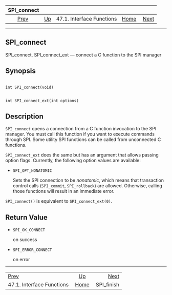 <!--?xml version="1.0" encoding="UTF-8" standalone="no"?-->

|                       SPI\_connect                      |                                                      |                           |                                                       |                                           |
| :-----------------------------------------------------: | :--------------------------------------------------- | :-----------------------: | ----------------------------------------------------: | ----------------------------------------: |
| [Prev](spi-interface.html "47.1. Interface Functions")  | [Up](spi-interface.html "47.1. Interface Functions") | 47.1. Interface Functions | [Home](index.html "PostgreSQL 17devel Documentation") |  [Next](spi-spi-finish.html "SPI_finish") |

***

[]()[]()

## SPI\_connect

SPI\_connect, SPI\_connect\_ext — connect a C function to the SPI manager

## Synopsis

```

int SPI_connect(void)
```

```

int SPI_connect_ext(int options)
```

## Description

`SPI_connect` opens a connection from a C function invocation to the SPI manager. You must call this function if you want to execute commands through SPI. Some utility SPI functions can be called from unconnected C functions.

`SPI_connect_ext` does the same but has an argument that allows passing option flags. Currently, the following option values are available:

*   `SPI_OPT_NONATOMIC`

    Sets the SPI connection to be *nonatomic*, which means that transaction control calls (`SPI_commit`, `SPI_rollback`) are allowed. Otherwise, calling those functions will result in an immediate error.

`SPI_connect()` is equivalent to `SPI_connect_ext(0)`.

## Return Value

*   `SPI_OK_CONNECT`

    on success

*   `SPI_ERROR_CONNECT`

    on error

***

|                                                         |                                                       |                                           |
| :------------------------------------------------------ | :---------------------------------------------------: | ----------------------------------------: |
| [Prev](spi-interface.html "47.1. Interface Functions")  |  [Up](spi-interface.html "47.1. Interface Functions") |  [Next](spi-spi-finish.html "SPI_finish") |
| 47.1. Interface Functions                               | [Home](index.html "PostgreSQL 17devel Documentation") |                               SPI\_finish |
